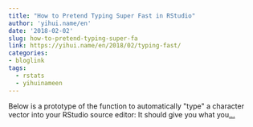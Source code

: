 ```yaml
---
title: "How to Pretend Typing Super Fast in RStudio"
author: 'yihui.name/en'
date: '2018-02-02'
slug: how-to-pretend-typing-super-fa
link: https://yihui.name/en/2018/02/typing-fast/
categories:
- bloglink
tags:
  - rstats
  - yihuinameen
---
```


Below is a prototype of the function to automatically "type" a character vector into your RStudio source editor: It should give you what you[... <i class="fas fa-external-link-alt"></i>](https://yihui.name/en/2018/02/typing-fast/)

